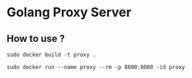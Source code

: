# Golang Proxy Server

## How to use ?
```sudo docker build -t proxy .```

```sudo docker run --name proxy --rm -p 8000:8000 -id proxy```